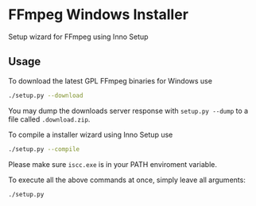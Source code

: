 # FFmpeg Windows Installer
Setup wizard for FFmpeg using Inno Setup

## Usage
To download the latest GPL FFmpeg binaries for Windows use
```bash
./setup.py --download
```
You may dump the downloads server response with `setup.py --dump` to a file called `.download.zip`.

To compile a installer wizard using Inno Setup use
```bash
./setup.py --compile
```
Please make sure `iscc.exe` is in your PATH enviroment variable.

To execute all the above commands at once, simply leave all arguments:
```bash
./setup.py
```

